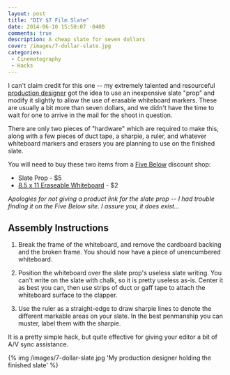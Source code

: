 ```yaml
---
layout: post
title: "DIY $7 Film Slate"
date: 2014-06-10 15:50:07 -0400
comments: true
description: A cheap slate for seven dollars
cover: /images/7-dollar-slate.jpg
categories: 
 - Cinematography
 - Hacks
---
```


I can't claim credit for this one -- my extremely talented and resourceful
[production designer](http://www.imdb.com/name/nm3895408/) got the idea to
use an inexpensive slate "prop" and modify it slightly to allow the use of
erasable whiteboard markers. These are usually a bit more than seven dollars,
and we didn't have the time to wait for one to arrive in the mail for the
shoot in question.

There are only two pieces of "hardware" which are required to make this,
along with a few pieces of duct tape, a sharpie, a ruler, and whatever 
whiteboard markers and erasers you are planning to use on the finished
slate.

You will need to buy these two items from a [Five Below](http://www.fivebelow.com/) discount shop:

 * Slate Prop - $5
 * [8.5 x 11 Eraseable Whiteboard](http://www.fivebelow.com/8-5-x-11-neon-dry-erase-boards.html) - $2

*Apologies for not giving a product link for the slate prop -- I had trouble finding it on the Five Below site. I assure you, it does exist...*

## Assembly Instructions

1. Break the frame of the whiteboard, and remove the cardboard backing and
   the broken frame. You should now have a piece of unencumbered whiteboard.

2. Position the whiteboard over the slate prop's useless slate writing. You
   can't write on the slate with chalk, so it is pretty useless as-is.
   Center it as best you can, then use strips of duct or gaff tape to attach
   the whiteboard surface to the clapper.

3. Use the ruler as a straight-edge to draw sharpie lines to denote the
   different markable areas on your slate. In the best penmanship you can
   muster, label them with the sharpie.

It is a pretty simple hack, but quite effective for giving your editor a bit
of A/V sync assistance.

{% img /images/7-dollar-slate.jpg 'My production designer holding the finished slate' %}

